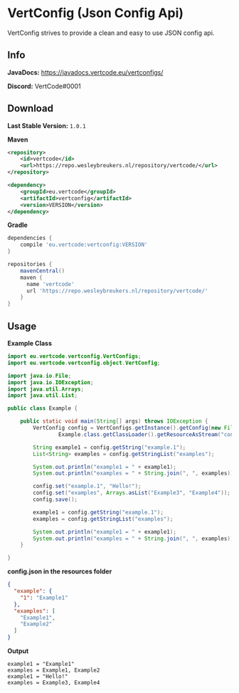 # VertConfig (Json Config Api)

VertConfig strives to provide a clean and easy to use JSON config api.

## Info

**JavaDocs:** https://javadocs.vertcode.eu/vertconfigs/

**Discord:** VertCode#0001

## Download

**Last Stable Version:** `1.0.1`

**Maven**

```xml
<repository>
    <id>vertcode</id>
    <url>https://repo.wesleybreukers.nl/repository/vertcode/</url>
</repository>
```

```xml
<dependency>
    <groupId>eu.vertcode</groupId>
    <artifactId>vertconfig</artifactId>
    <version>VERSION</version>
</dependency>
```

**Gradle**

```gradle
dependencies {
    compile 'eu.vertcode:vertconfig:VERSION'
}

repositories {
    mavenCentral()
    maven {
      name 'vertcode'
      url 'https://repo.wesleybreukers.nl/repository/vertcode/'
    }
}
```

## Usage

**Example Class**

```java
import eu.vertcode.vertconfig.VertConfigs;
import eu.vertcode.vertconfig.object.VertConfig;

import java.io.File;
import java.io.IOException;
import java.util.Arrays;
import java.util.List;

public class Example {

    public static void main(String[] args) throws IOException {
        VertConfig config = VertConfigs.getInstance().getConfig(new File("config.json"),
                Example.class.getClassLoader().getResourceAsStream("config.json"));

        String example1 = config.getString("example.1");
        List<String> examples = config.getStringList("examples");

        System.out.println("example1 = " + example1);
        System.out.println("examples = " + String.join(", ", examples));

        config.set("example.1", "Hello!");
        config.set("examples", Arrays.asList("Example3", "Example4"));
        config.save();

        example1 = config.getString("example.1");
        examples = config.getStringList("examples");

        System.out.println("example1 = " + example1);
        System.out.println("examples = " + String.join(", ", examples));
    }

}
```

**config.json in the resources folder**

```json
{
  "example": {
    "1": "Example1"
  },
  "examples": [
    "Example1",
    "Example2"
  ]
}
```

**Output**

```console
example1 = "Example1"
examples = Example1, Example2
example1 = "Hello!"
examples = Example3, Example4
```